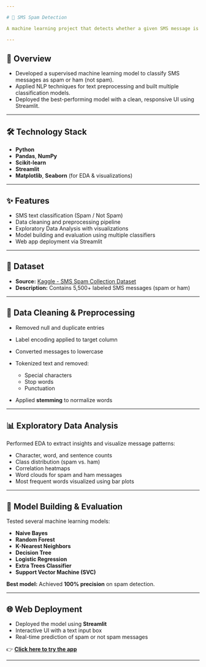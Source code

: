 ```yaml
---

# 📩 SMS Spam Detection

A machine learning project that detects whether a given SMS message is **spam or not spam**. The model is built using **Python** and deployed using **Streamlit** for an interactive web interface.

---
```


## 🧠 Overview

* Developed a supervised machine learning model to classify SMS messages as spam or ham (not spam).
* Applied NLP techniques for text preprocessing and built multiple classification models.
* Deployed the best-performing model with a clean, responsive UI using Streamlit.

---

## 🛠️ Technology Stack

* **Python**
* **Pandas**, **NumPy**
* **Scikit-learn**
* **Streamlit**
* **Matplotlib**, **Seaborn** (for EDA & visualizations)

---

## ✨ Features

* SMS text classification (Spam / Not Spam)
* Data cleaning and preprocessing pipeline
* Exploratory Data Analysis with visualizations
* Model building and evaluation using multiple classifiers
* Web app deployment via Streamlit

---

## 📂 Dataset

* **Source:** [Kaggle - SMS Spam Collection Dataset](https://www.kaggle.com/datasets/uciml/sms-spam-collection-dataset)
* **Description:** Contains 5,500+ labeled SMS messages (spam or ham)

---

## 🧹 Data Cleaning & Preprocessing

* Removed null and duplicate entries
* Label encoding applied to target column
* Converted messages to lowercase
* Tokenized text and removed:

  * Special characters
  * Stop words
  * Punctuation
* Applied **stemming** to normalize words

---

## 📊 Exploratory Data Analysis

Performed EDA to extract insights and visualize message patterns:

* Character, word, and sentence counts
* Class distribution (spam vs. ham)
* Correlation heatmaps
* Word clouds for spam and ham messages
* Most frequent words visualized using bar plots

---

## 🤖 Model Building & Evaluation

Tested several machine learning models:

* **Naive Bayes**
* **Random Forest**
* **K-Nearest Neighbors**
* **Decision Tree**
* **Logistic Regression**
* **Extra Trees Classifier**
* **Support Vector Machine (SVC)**

**Best model:** Achieved **100% precision** on spam detection.

---

## 🌐 Web Deployment

* Deployed the model using **Streamlit**
* Interactive UI with a text input box
* Real-time prediction of spam or not spam messages

👉 [**Click here to try the app**](https://sms-spam-app.streamlit.app/)

---


